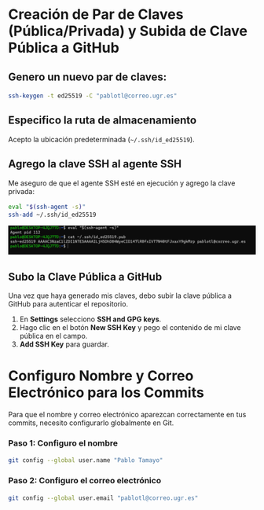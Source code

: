 # Creación de Par de Claves (Pública/Privada) y Subida de Clave Pública a GitHub

## Genero un nuevo par de claves:

```bash
ssh-keygen -t ed25519 -C "pablotl@correo.ugr.es"
```

## Especifico la ruta de almacenamiento
Acepto la ubicación predeterminada (`~/.ssh/id_ed25519`).

## Agrego la clave SSH al agente SSH
Me aseguro de que el agente SSH esté en ejecución y agrego la clave privada:

```bash
eval "$(ssh-agent -s)"
ssh-add ~/.ssh/id_ed25519  
```
![Imagen de generación de claves SSH](./ob0.png)

## Subo la Clave Pública a GitHub

Una vez que haya generado mis claves, debo subir la clave pública a GitHub para autenticar el repositorio.
1. En  **Settings** selecciono **SSH and GPG keys**.
2. Hago clic en el botón **New SSH Key** y pego el contenido de mi clave pública en el campo.
3. **Add SSH Key** para guardar.

# Configuro Nombre y Correo Electrónico para los Commits

Para que el nombre y correo electrónico aparezcan correctamente en tus commits, necesito configurarlo globalmente en Git.

### Paso 1: Configuro el nombre

```bash
git config --global user.name "Pablo Tamayo"
```

### Paso 2: Configuro el correo electrónico

```bash
git config --global user.email "pablotl@correo.ugr.es"
```
